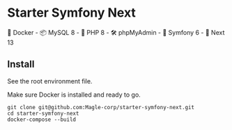# Starter Symfony Next

🐋 Docker - 📦 MySQL 8 - 🔧 PHP 8 - 🛠 phpMyAdmin - 🎸 Symfony 6 - 🚀 Next 13

## Install

See the root environment file.

Make sure Docker is installed and ready to go.

```shell
git clone git@github.com:Magle-corp/starter-symfony-next.git
cd starter-symfony-next
docker-compose --build
```